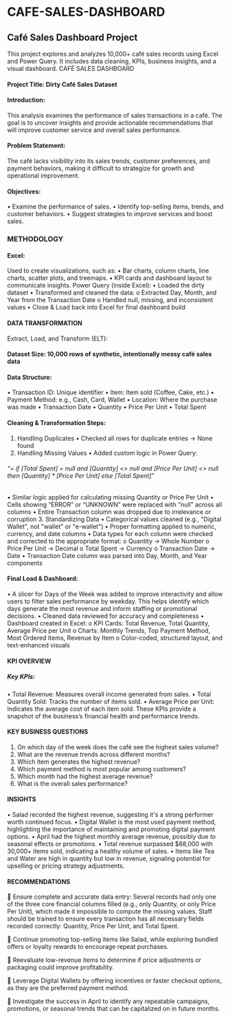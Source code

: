 # CAFE-SALES-DASHBOARD
## Café Sales Dashboard Project
This project explores and analyzes 10,000+ café sales records using Excel and Power Query. It includes data cleaning, KPIs, business insights, and a visual dashboard.
CAFÉ SALES DASHBOARD
#### Project Title: Dirty Café Sales Dataset
#### Introduction:
This analysis examines the performance of sales transactions in a café. The goal is to uncover insights and provide actionable recommendations that will improve customer service and overall sales performance.
#### Problem Statement:
The café lacks visibility into its sales trends, customer preferences, and payment behaviors, making it difficult to strategize for growth and operational improvement.
#### Objectives:
•	Examine the performance of sales.
•	Identify top-selling items, trends, and customer behaviors.
•	Suggest strategies to improve services and boost sales.
### METHODOLOGY
#### Excel:
Used to create visualizations, such as:
•	Bar charts, column charts, line charts, scatter plots, and treemaps.
•	KPI cards and dashboard layout to communicate insights.
Power Query (inside Excel):
•	Loaded the dirty dataset
•	Transformed and cleaned the data:
o	Extracted Day, Month, and Year from the Transaction Date
o	Handled null, missing, and inconsistent values
•	Close & Load back into Excel for final dashboard build
#### DATA TRANSFORMATION
Extract, Load, and Transform (ELT):
#### Dataset Size: 10,000 rows of synthetic, intentionally messy café sales data
#### Data Structure:
•	Transaction ID: Unique identifier
•	Item: Item sold (Coffee, Cake, etc.)
•	Payment Method: e.g., Cash, Card, Wallet
•	Location: Where the purchase was made
•	Transaction Date
•	Quantity
•	Price Per Unit
•	Total Spent
#### Cleaning & Transformation Steps:
1. Handling Duplicates
•	Checked all rows for duplicate entries → None found
2. Handling Missing Values
•	Added custom logic in Power Query:
###### “= if [Total Spent] = null and [Quantity] <> null and [Price Per Unit] <> null then [Quantity] * [Price Per Unit] else [Total Spent]”
•	Similar logic applied for calculating missing Quantity or Price Per Unit
•	Cells showing “ERROR” or “UNKNOWN” were replaced with “null” across all columns
•	Entire Transaction column was dropped due to irrelevance or corruption
3. Standardizing Data
•	Categorical values cleaned (e.g., "Digital Wallet", not "wallet" or "e-wallet")
•	Proper formatting applied to numeric, currency, and date columns
•	Data types for each column were checked and corrected to the appropriate format:
o	Quantity → Whole Number
o	Price Per Unit → Decimal
o	Total Spent → Currency
o	Transaction Date → Date
•	Transaction Date column was parsed into Day, Month, and Year components
 #### Final Load & Dashboard:
•	A slicer for Days of the Week was added to improve interactivity and allow users to filter sales performance by weekday. This helps identify which days generate the most revenue and inform staffing or promotional decisions.
•	Cleaned data reviewed for accuracy and completeness
•	Dashboard created in Excel:
o	KPI Cards: Total Revenue, Total Quantity, Average Price per Unit
o	Charts: Monthly Trends, Top Payment Method, Most Ordered Items, Revenue by Item
o	Color-coded, structured layout, and text-enhanced visuals
#### KPI OVERVIEW
##### Key KPIs:
•	Total Revenue: Measures overall income generated from sales.
•	Total Quantity Sold: Tracks the number of items sold.
•	Average Price per Unit: Indicates the average cost of each item sold.
These KPIs provide a snapshot of the business’s financial health and performance trends.

#### KEY BUSINESS QUESTIONS
1.	On which day of the week does the café see the highest sales volume?
2.	What are the revenue trends across different months?
3.	Which item generates the highest revenue?
4.	Which payment method is most popular among customers?
5.	Which month had the highest average revenue?
6.	What is the overall sales performance?
#### INSIGHTS
•	Salad recorded the highest revenue, suggesting it's a strong performer worth continued focus.
•	Digital Wallet is the most used payment method, highlighting the importance of maintaining and promoting digital payment options.
•	April had the highest monthly average revenue, possibly due to seasonal effects or promotions.
•	Total revenue surpassed $88,000 with 30,000+ items sold, indicating a healthy volume of sales.
•	Items like Tea and Water are high in quantity but low in revenue, signaling potential for upselling or pricing strategy adjustments.
#### RECOMMENDATIONS
	Ensure complete and accurate data entry: Several records had only one of the three core financial columns filled (e.g., only Quantity, or only Price Per Unit), which made it impossible to compute the missing values. Staff should be trained to ensure every transaction has all necessary fields recorded correctly: Quantity, Price Per Unit, and Total Spent.

	Continue promoting top-selling items like Salad, while exploring bundled offers or loyalty rewards to encourage repeat purchases.

	Reevaluate low-revenue items to determine if price adjustments or packaging could improve profitability.

	Leverage Digital Wallets by offering incentives or faster checkout options, as they are the preferred payment method.

	Investigate the success in April to identify any repeatable campaigns, promotions, or seasonal trends that can be capitalized on in future months.




